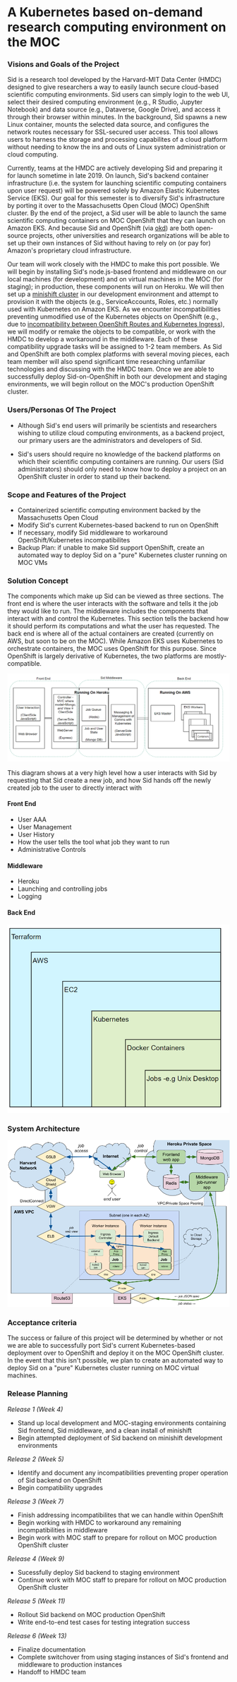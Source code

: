 # A Kubernetes based on-demand research computing environment on the MOC

### Visions and Goals of the Project
Sid is a research tool developed by the Harvard-MIT Data Center (HMDC) designed to give researchers a way to easily launch secure cloud-based scientific computing environments. Sid users can simply login to the web UI, select their desired computing environment (e.g., R Studio, Jupyter Notebook) and data source (e.g., Dataverse, Google Drive), and access it through their browser within minutes. In the background, Sid spawns a new Linux container, mounts the selected data source, and configures the network routes necessary for SSL-secured user access. This tool allows users to harness the storage and processing capabilites of a cloud platform without needing to know the ins and outs of Linux system administration or cloud computing.

Currently, teams at the HMDC are actively developing Sid and preparing it for launch sometime in late 2019. On launch, Sid's backend container infrastructure (i.e. the system for launching scientific computing containers upon user request) will be powered solely by Amazon Elastic Kubernetes Service (EKS). Our goal for this semester is to diversify Sid's infrastructure by porting it over to the Massachusetts Open Cloud (MOC) OpenShift cluster. By the end of the project, a Sid user will be able to launch the same scientific computing containers on MOC OpenShift that they can launch on Amazon EKS. And because Sid and OpenShift (via [okd](https://www.okd.io/)) are both open-source projects, other universities and research organizations will be able to set up their own instances of Sid without having to rely on (or pay for) Amazon's proprietary cloud infrastructure.

Our team will work closely with the HMDC to make this port possible. We will begin by installing Sid's node.js-based frontend and middleware on our local machines (for development) and on virtual machines in the MOC (for staging); in production, these components will run on Heroku. We will then set up a [minishift cluster](https://www.okd.io/minishift/) in our development environment and attempt to provision it with the objects (e.g., ServiceAccounts, Roles, etc.) normally used with Kubernetes on Amazon EKS. As we encounter incompatibilities preventing unmodified use of the Kubernetes objects on OpenShift (e.g., due to [incompatibility between OpenShift Routes and Kubernetes Ingress](https://blog.openshift.com/kubernetes-ingress-vs-openshift-route/)), we will modify or remake the objects to be compatible, or work with the HMDC to develop a workaround in the middleware. Each of these compatibility upgrade tasks will be assigned to 1-2 team members. As Sid and OpenShift are both complex platforms with several moving pieces, each team member will also spend significant time researching unfamiliar technologies and discussing with the HMDC team. Once we are able to successfully deploy Sid-on-OpenShift in both our development and staging environments, we will begin rollout on the MOC's production OpenShift cluster. 

### Users/Personas Of The Project
- Although Sid's end users will primarily be scientists and researchers wishing to utilize cloud computing environments, as a backend project, our primary users are the administrators and developers of Sid.

- Sid's users should require no knowledge of the backend platforms on which their scientific computing containers are running. Our users (Sid administrators) should only need to know how to deploy a project on an OpenShift cluster in order to stand up their backend.

### Scope and Features of the Project
- Containerized scientific computing environment backed by the Massachusetts Open Cloud
- Modify Sid's current Kubernetes-based backend to run on OpenShift
- If necessary, modify Sid middleware to workaround OpenShift/Kubernetes incompatibilites
- Backup Plan: if unable to make Sid support OpenShift, create an automated way to deploy Sid on a "pure" Kubernetes cluster running on MOC VMs

### Solution Concept
The components which make up Sid can be viewed as three sections.  The front end is where the user interacts with the software and tells it the job they would like to run.  The middleware includes the components that interact with and control the Kubernetes. This section tells the backend how it should perform its computations and what the user has requested. The back end is where all of the actual containers are created (currently on AWS, but soon to be on the MOC). While Amazon EKS uses Kubernetes to orchestrate containers, the MOC uses OpenShift for this purpose. Since OpenShift is largely derivative of Kubernetes, the two platforms are mostly-compatible.

![Alt text](https://github.com/BU-NU-CLOUD-F19/A_Kubernetes_based_on-demand_research_computing_environment_on_the_MOC/blob/master/images/front_middle_back.png)

This diagram shows at a very high level how a user interacts with Sid by requesting that Sid create a new job, and how Sid hands off the newly created job to the user to directly interact with

#### Front End 
- User AAA
- User Management
- User History
- How the user tells the tool what job they want to run
- Administrative Controls

#### Middleware 
- Heroku
- Launching and controlling jobs
- Logging

#### Back End 
![Alt text](https://github.com/BU-NU-CLOUD-F19/A_Kubernetes_based_on-demand_research_computing_environment_on_the_MOC/blob/master/images/layers.png)

### System Architecture
![Alt text](https://github.com/BU-NU-CLOUD-F19/A_Kubernetes_based_on-demand_research_computing_environment_on_the_MOC/blob/master/images/diagram.png)

### Acceptance criteria
The success or failure of this project will be determined by whether or not we are able to successfully port Sid's current Kubernetes-based deployment over to OpenShift and deploy it on the MOC OpenShift cluster. In the event that this isn't possible, we plan to create an automated way to deploy Sid on a "pure" Kubernetes cluster running on MOC virtual machines.

### Release Planning
*Release 1 (Week 4)*
- Stand up local development and MOC-staging environments containing Sid frontend, Sid middleware, and a clean install of minishift
- Begin attempted deployment of Sid backend on minishift development environments
  
 *Release 2 (Week 5)*
- Identify and document any incompatibilities preventing proper operation of Sid backend on OpenShift
- Begin compatibility upgrades

*Release 3 (Week 7)*
- Finish addressing incompatibilites that we can handle within OpenShift
- Begin working with HMDC to workaround any remaining incompatibilities in middleware
- Begin work with MOC staff to prepare for rollout on MOC production OpenShift cluster
    
*Release 4 (Week 9)*
- Sucessfully deploy Sid backend to staging environment
- Continue work with MOC staff to prepare for rollout on MOC production OpenShift cluster
    
*Release 5 (Week 11)*
- Rollout Sid backend on MOC production OpenShift
- Write end-to-end test cases for testing integration success
    
*Release 6 (Week 13)*
- Finalize documentation
- Complete switchover from using staging instances of Sid's frontend and middleware to production instances
- Handoff to HMDC team
